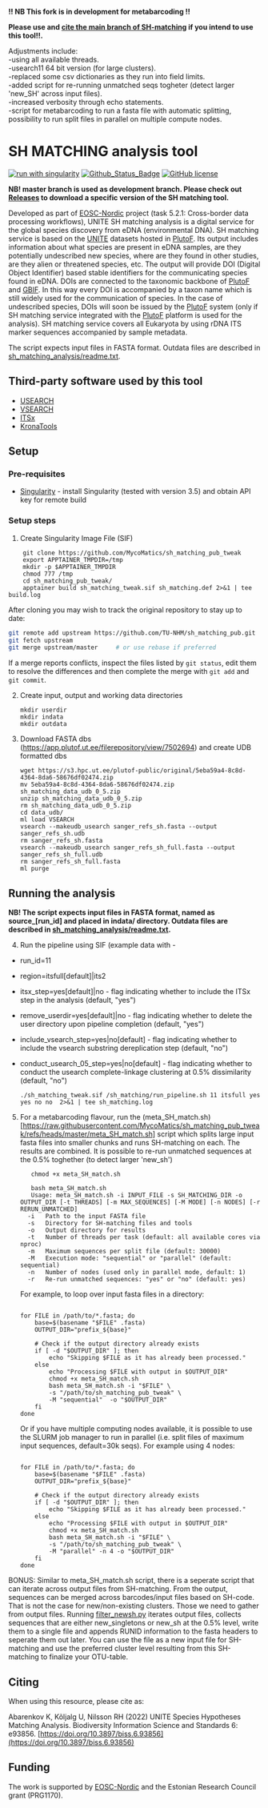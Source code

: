**!! NB This fork is in development for metabarcoding  !!**  
  
**Please use and [cite the main branch of SH-matching](https://github.com/TU-NHM/sh_matching_pub) if you intend to use this tool!!.**  

Adjustments include:  
-using all available threads.  
-usearch11 64 bit version (for large clusters).  
-replaced some csv dictionaries as they run into field limits.  
-added script for re-running unmatched seqs togheter (detect larger 'new_SH' across input files).  
-increased verbosity through echo statements.  
-script for metabarcoding to run a fasta file with automatic splitting, possibility to run split files in parallel on multiple compute nodes.

# SH MATCHING analysis tool

[![run with singularity](https://img.shields.io/badge/run%20with-singularity-blue?style=flat&logo=singularity)](https://sylabs.io/docs/)
[![Github_Status_Badge](https://img.shields.io/badge/GitHub-2.0.0-blue.svg)](https://github.com/TU-NHM/sh_matching_pub)
[![GitHub license](https://img.shields.io/github/license/TU-NHM/sh_matching_pub)](https://github.com/TU-NHM/sh_matching_pub/blob/master/LICENSE.md)

**NB! master branch is used as development branch. Please check out [Releases](https://github.com/TU-NHM/sh_matching_pub/releases) to download a specific version of the SH matching tool.**

Developed as part of [EOSC-Nordic](https://www.eosc-nordic.eu/) project (task 5.2.1: Cross-border data processing workflows), UNITE SH matching analysis is a digital service for the global species discovery from eDNA (environmental DNA). SH matching service is based on the [UNITE](https://unite.ut.ee) datasets hosted in [PlutoF](https://plutof.ut.ee). Its output includes information about what species are present in eDNA samples, are they potentially undescribed new species, where are they found in other studies, are they alien or threatened species, etc. The output will provide DOI (Digital Object Identifier) based stable identifiers for the communicating species found in eDNA. DOIs are connected to the taxonomic backbone of [PlutoF](https://plutof.ut.ee) and [GBIF](https://www.gbif.org). In this way every DOI is accompanied by a taxon name which is still widely used for the communication of species. In the case of undescribed species, DOIs will soon be issued by the [PlutoF](https://plutof.ut.ee) system (only if SH matching service integrated with the [PlutoF](https://plutof.ut.ee) platform is used for the analysis). SH matching service covers all Eukaryota by using rDNA ITS marker sequences accompanied by sample metadata.

The script expects input files in FASTA format. Outdata files are described in [sh_matching_analysis/readme.txt](https://github.com/TU-NHM/sh_matching_pub/blob/master/sh_matching_analysis/readme.txt).

## Third-party software used by this tool

* [USEARCH](https://www.drive5.com/usearch/)
* [VSEARCH](https://github.com/torognes/vsearch)
* [ITSx](https://microbiology.se/software/itsx/)
* [KronaTools](https://github.com/marbl/Krona/wiki/KronaTools)

## Setup

### Pre-requisites

* [Singularity](https://sylabs.io/singularity/) - install Singularity (tested with version 3.5) and obtain API key for remote build

### Setup steps

1. Create Singularity Image File (SIF)
```console
    git clone https://github.com/MycoMatics/sh_matching_pub_tweak
    export APPTAINER_TMPDIR=/tmp
    mkdir -p $APPTAINER_TMPDIR
    chmod 777 /tmp
    cd sh_matching_pub_tweak/
    apptainer build sh_matching_tweak.sif sh_matching.def 2>&1 | tee build.log
```
After cloning you may wish to track the original repository to stay up to date:
```bash
git remote add upstream https://github.com/TU-NHM/sh_matching_pub.git
git fetch upstream
git merge upstream/master     # or use rebase if preferred
```
If a merge reports conflicts, inspect the files listed by `git status`, edit them to resolve the differences and then complete the merge with `git add` and `git commit`.

2. Create input, output and working data directories
    ```console
    mkdir userdir
    mkdir indata
    mkdir outdata
    ```

3. Download FASTA dbs (https://app.plutof.ut.ee/filerepository/view/7502694) and create UDB formatted dbs
    ```console
    wget https://s3.hpc.ut.ee/plutof-public/original/5eba59a4-8c8d-4364-8da6-58676df02474.zip
    mv 5eba59a4-8c8d-4364-8da6-58676df02474.zip sh_matching_data_udb_0_5.zip
    unzip sh_matching_data_udb_0_5.zip
    rm sh_matching_data_udb_0_5.zip
    cd data_udb/
    ml load VSEARCH
    vsearch --makeudb_usearch sanger_refs_sh.fasta --output sanger_refs_sh.udb
    rm sanger_refs_sh.fasta
    vsearch --makeudb_usearch sanger_refs_sh_full.fasta --output sanger_refs_sh_full.udb
    rm sanger_refs_sh_full.fasta
    ml purge
    ```

## Running the analysis

**NB! The script expects input files in FASTA format, named as source_[run_id] and placed in indata/ directory. Outdata files are described in [sh_matching_analysis/readme.txt](https://github.com/TU-NHM/sh_matching_pub/blob/master/sh_matching_analysis/readme.txt).**

4. Run the pipeline using SIF (example data with -

* run_id=11
* region=itsfull[default]|its2
* itsx_step=yes[default]|no - flag indicating whether to include the ITSx step in the analysis (default, "yes")
* remove_userdir=yes[default]|no - flag indicating whether to delete the user directory upon pipeline completion (default, "yes")
* include_vsearch_step=yes|no[default] - flag indicating whether to include the vsearch substring dereplication step (default, "no")
* conduct_usearch_05_step=yes|no[default] - flag indicating whether to conduct the usearch complete-linkage clustering at 0.5% dissimilarity (default, "no")

    ```console
    ./sh_matching_tweak.sif /sh_matching/run_pipeline.sh 11 itsfull yes yes no no  2>&1 | tee sh_matching.log
    ```
5. For a metabarcoding flavour, run the (meta_SH_match.sh)[https://raw.githubusercontent.com/MycoMatics/sh_matching_pub_tweak/refs/heads/master/meta_SH_match.sh] script which splits large input fasta files into smaller chunks and runs SH-matching on each. The results are combined. It is possible to re-run unmatched sequences at the 0.5% toghether (to detect larger 'new_sh')
    ```console
       chmod +x meta_SH_match.sh
    
       bash meta_SH_match.sh
       Usage: meta_SH_match.sh -i INPUT_FILE -s SH_MATCHING_DIR -o OUTPUT_DIR [-t THREADS] [-m MAX_SEQUENCES] [-M MODE] [-n NODES] [-r RERUN_UNMATCHED]
      -i   Path to the input FASTA file
      -s   Directory for SH-matching files and tools
      -o   Output directory for results
      -t   Number of threads per task (default: all available cores via nproc)
      -m   Maximum sequences per split file (default: 30000)
      -M   Execution mode: "sequential" or "parallel" (default: sequential)
      -n   Number of nodes (used only in parallel mode, default: 1)
      -r   Re-run unmatched sequences: "yes" or "no" (default: yes)
      ```
   For example, to loop over input fasta files in a directory:
    ```console

    for FILE in /path/to/*.fasta; do
        base=$(basename "$FILE" .fasta)
        OUTPUT_DIR="prefix_${base}"
    
        # Check if the output directory already exists
        if [ -d "$OUTPUT_DIR" ]; then
            echo "Skipping $FILE as it has already been processed."
        else
            echo "Processing $FILE with output in $OUTPUT_DIR"
            chmod +x meta_SH_match.sh
            bash meta_SH_match.sh -i "$FILE" \
            -s "/path/to/sh_matching_pub_tweak" \
            -M "sequential"  -o "$OUTPUT_DIR"
        fi
    done
      ```
    Or if you have multiple computing nodes available, it is possible to use the SLURM job manager to run in parallel (i.e. split files of maximum input sequences, default=30k seqs).
    For example using 4 nodes:
    ```console

    for FILE in /path/to/*.fasta; do
        base=$(basename "$FILE" .fasta)
        OUTPUT_DIR="prefix_${base}"
    
        # Check if the output directory already exists
        if [ -d "$OUTPUT_DIR" ]; then
            echo "Skipping $FILE as it has already been processed."
        else
            echo "Processing $FILE with output in $OUTPUT_DIR"
            chmod +x meta_SH_match.sh
            bash meta_SH_match.sh -i "$FILE" \
            -s "/path/to/sh_matching_pub_tweak" \
            -M "parallel" -n 4 -o "$OUTPUT_DIR"
        fi
    done
      ```
BONUS:
Similar to meta_SH_match.sh script, there is a seperate script that can iterate across output files from SH-matching.
From the output, sequences can be merged across barcodes/input files based on SH-code. That is not the case for new/non-existing clusters. Those we need to gather from output files. Running [filter_newsh.py]() iterates output files, collects sequences that are either new_singletons or new_sh at the 0.5% level, write them to a single file and appends RUNID information to the fasta headers to seperate them out later.
You can use the file as a new input file for SH-matching and use the preferred cluster level resulting from this SH-matching to finalize your OTU-table.

## Citing

When using this resource, please cite as:

Abarenkov K, Kõljalg U, Nilsson RH (2022) UNITE Species Hypotheses Matching Analysis. Biodiversity Information Science and Standards 6: e93856. [https://doi.org/10.3897/biss.6.93856](https://doi.org/10.3897/biss.6.93856)

## Funding

The work is supported by [EOSC-Nordic](https://eosc-nordic.eu/) and the Estonian Research Council grant (PRG1170).
